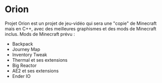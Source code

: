 ﻿# Orion
Projet Orion est un projet de jeu-vidéo qui sera une "copie" de Minecraft mais en C++, avec des meilleures graphismes et des mods de Minecraft inclus.
Mods de Minecraft prévu :
- Backpack
- Journey Map
- Inventory Tweak
- Thermal et ses extensions
- Big Reactor
- AE2 et ses extensions
- Ender IO